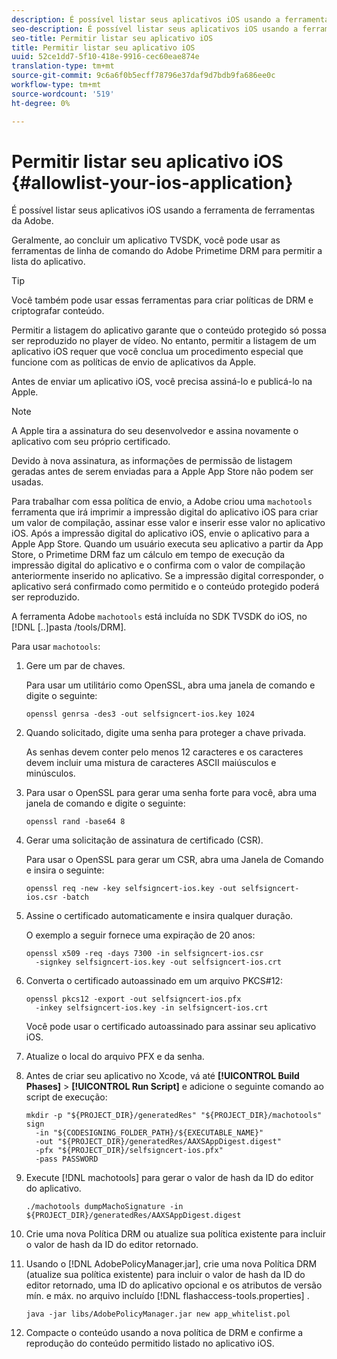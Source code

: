 ```yaml
---
description: É possível listar seus aplicativos iOS usando a ferramenta de ferramentas da Adobe.
seo-description: É possível listar seus aplicativos iOS usando a ferramenta de ferramentas da Adobe.
seo-title: Permitir listar seu aplicativo iOS
title: Permitir listar seu aplicativo iOS
uuid: 52ce1dd7-5f10-418e-9916-cec60eae874e
translation-type: tm+mt
source-git-commit: 9c6a6f0b5ecff78796e37daf9d7bdb9fa686ee0c
workflow-type: tm+mt
source-wordcount: '519'
ht-degree: 0%

---
```



# Permitir listar seu aplicativo iOS {#allowlist-your-ios-application}

É possível listar seus aplicativos iOS usando a ferramenta de ferramentas da Adobe.

Geralmente, ao concluir um aplicativo TVSDK, você pode usar as ferramentas de linha de comando do Adobe Primetime DRM para permitir a lista do aplicativo.

>[!TIP]
>
>Você também pode usar essas ferramentas para criar políticas de DRM e criptografar conteúdo.

Permitir a listagem do aplicativo garante que o conteúdo protegido só possa ser reproduzido no player de vídeo. No entanto, permitir a listagem de um aplicativo iOS requer que você conclua um procedimento especial que funcione com as políticas de envio de aplicativos da Apple.

Antes de enviar um aplicativo iOS, você precisa assiná-lo e publicá-lo na Apple.

>[!NOTE]
>
>A Apple tira a assinatura do seu desenvolvedor e assina novamente o aplicativo com seu próprio certificado.

Devido à nova assinatura, as informações de permissão de listagem geradas antes de serem enviadas para a Apple App Store não podem ser usadas.

Para trabalhar com essa política de envio, a Adobe criou uma `machotools` ferramenta que irá imprimir a impressão digital do aplicativo iOS para criar um valor de compilação, assinar esse valor e inserir esse valor no aplicativo iOS. Após a impressão digital do aplicativo iOS, envie o aplicativo para a Apple App Store. Quando um usuário executa seu aplicativo a partir da App Store, o Primetime DRM faz um cálculo em tempo de execução da impressão digital do aplicativo e o confirma com o valor de compilação anteriormente inserido no aplicativo. Se a impressão digital corresponder, o aplicativo será confirmado como permitido e o conteúdo protegido poderá ser reproduzido.

A ferramenta Adobe `machotools` está incluída no SDK TVSDK do iOS, no [!DNL [..]pasta /tools/DRM].

Para usar `machotools`:

1. Gere um par de chaves.

   Para usar um utilitário como OpenSSL, abra uma janela de comando e digite o seguinte:

   ```
   openssl genrsa -des3 -out selfsigncert-ios.key 1024
   ```

1. Quando solicitado, digite uma senha para proteger a chave privada.

   As senhas devem conter pelo menos 12 caracteres e os caracteres devem incluir uma mistura de caracteres ASCII maiúsculos e minúsculos.
1. Para usar o OpenSSL para gerar uma senha forte para você, abra uma janela de comando e digite o seguinte:

   ```
   openssl rand -base64 8
   ```

1. Gerar uma solicitação de assinatura de certificado (CSR).

   Para usar o OpenSSL para gerar um CSR, abra uma Janela de Comando e insira o seguinte:

   ```
   openssl req -new -key selfsigncert-ios.key -out selfsigncert-ios.csr -batch
   ```

1. Assine o certificado automaticamente e insira qualquer duração.

   O exemplo a seguir fornece uma expiração de 20 anos:

   ```
   openssl x509 -req -days 7300 -in selfsigncert-ios.csr  
     -signkey selfsigncert-ios.key -out selfsigncert-ios.crt
   ```

1. Converta o certificado autoassinado em um arquivo PKCS#12:

   ```
   openssl pkcs12 -export -out selfsigncert-ios.pfx  
     -inkey selfsigncert-ios.key -in selfsigncert-ios.crt
   ```

   Você pode usar o certificado autoassinado para assinar seu aplicativo iOS.

1. Atualize o local do arquivo PFX e da senha.
1. Antes de criar seu aplicativo no Xcode, vá até **[!UICONTROL Build Phases]** > **[!UICONTROL Run Script]** e adicione o seguinte comando ao script de execução:

   ```
   mkdir -p "${PROJECT_DIR}/generatedRes" "${PROJECT_DIR}/machotools" sign  
     -in "${CODESIGNING_FOLDER_PATH}/${EXECUTABLE_NAME}"  
     -out "${PROJECT_DIR}/generatedRes/AAXSAppDigest.digest"  
     -pfx "${PROJECT_DIR}/selfsigncert-ios.pfx"  
     -pass PASSWORD
   ```

1. Execute [!DNL machotools] para gerar o valor de hash da ID do editor do aplicativo.

   ```
   ./machotools dumpMachoSignature -in ${PROJECT_DIR}/generatedRes/AAXSAppDigest.digest
   ```

1. Crie uma nova Política DRM ou atualize sua política existente para incluir o valor de hash da ID do editor retornado.
1. Usando o [!DNL AdobePolicyManager.jar], crie uma nova Política DRM (atualize sua política existente) para incluir o valor de hash da ID do editor retornado, uma ID do aplicativo opcional e os atributos de versão mín. e máx. no arquivo incluído [!DNL flashaccess-tools.properties] .

   ```
   java -jar libs/AdobePolicyManager.jar new app_whitelist.pol
   ```

1. Compacte o conteúdo usando a nova política de DRM e confirme a reprodução do conteúdo permitido listado no aplicativo iOS.
